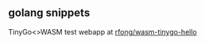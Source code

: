 golang snippets
-----

TinyGo<>WASM test webapp at [rfong/wasm-tinygo-hello](https://github.com/rfong/wasm-tinygo-hello)
